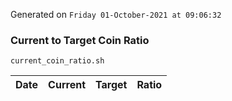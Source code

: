Generated on `Friday 01-October-2021 at 09:06:32`

### Current to Target Coin Ratio
`current_coin_ratio.sh`

Date|Current|Target|Ratio
---|---|---|---
